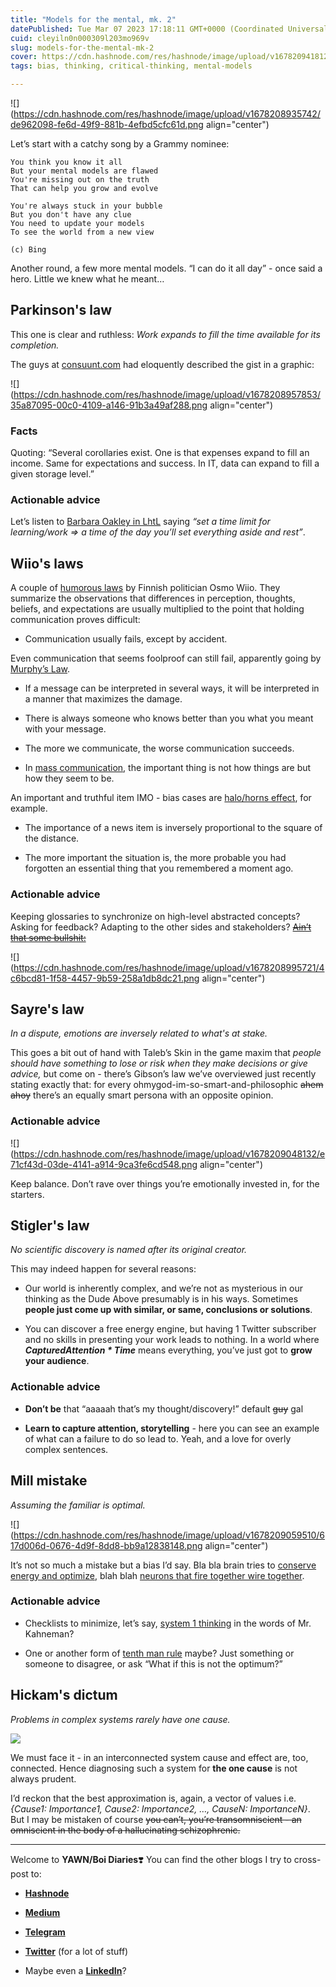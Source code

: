 ```yaml
---
title: "Models for the mental, mk. 2"
datePublished: Tue Mar 07 2023 17:18:11 GMT+0000 (Coordinated Universal Time)
cuid: cleyiln0n000309l203mo969v
slug: models-for-the-mental-mk-2
cover: https://cdn.hashnode.com/res/hashnode/image/upload/v1678209418124/19c04297-54f6-4ae7-b11d-e72b5abecb0e.jpeg
tags: bias, thinking, critical-thinking, mental-models

---
```


![](https://cdn.hashnode.com/res/hashnode/image/upload/v1678208935742/de962098-fe6d-49f9-881b-4efbd5cfc61d.png align="center")

Let’s start with a catchy song by a Grammy nominee:

```plaintext
You think you know it all
But your mental models are flawed
You're missing out on the truth
That can help you grow and evolve

You're always stuck in your bubble
But you don't have any clue
You need to update your models
To see the world from a new view

(c) Bing
```

Another round, a few more mental models. “I can do it all day” - once said a hero. Little we knew what he meant…

## Parkinson's law

This one is clear and ruthless: *Work expands to fill the time available for its completion.*

The guys at [consuunt.com](http://consuunt.com) had eloquently described the gist in a graphic:

![](https://cdn.hashnode.com/res/hashnode/image/upload/v1678208957853/35a87095-00c0-4109-a146-91b3a49af288.png align="center")

### Facts

Quoting: “Several corollaries exist. One is that expenses expand to fill an income. Same for expectations and success. In IT, data can expand to fill a given storage level.”

### Actionable advice

Let’s listen to [Barbara Oakley in LhtL](https://www.coursera.org/learn/learning-how-to-learn) saying *“set a time limit for learning/work ⇒ a time of the day you’ll set everything aside and rest”*.

## Wiio's laws

A couple of [humorous laws](https://jkorpela.fi/wiio.html) by Finnish politician Osmo Wiio. They summarize the observations that differences in perception, thoughts, beliefs, and expectations are usually multiplied to the point that holding communication proves difficult:

* Communication usually fails, except by accident.
    

Even communication that seems foolproof can still fail, apparently going by [Murphy’s Law](https://en.wikipedia.org/wiki/Murphy's_law).

* If a message can be interpreted in several ways, it will be interpreted in a manner that maximizes the damage.
    
* There is always someone who knows better than you what you meant with your message.
    
* The more we communicate, the worse communication succeeds.
    
* In [mass communication](https://en.wikipedia.org/wiki/Mass_communication), the important thing is not how things are but how they seem to be.
    

An important and truthful item IMO - bias cases are [halo/horns effect](https://en.wikipedia.org/wiki/Halo_effect), for example.

* The importance of a news item is inversely proportional to the square of the distance.
    
* The more important the situation is, the more probable you had forgotten an essential thing that you remembered a moment ago.
    

### Actionable advice

Keeping glossaries to synchronize on high-level abstracted concepts? Asking for feedback? Adapting to the other sides and stakeholders? [<s>Ain’t that some bullshit:</s>](https://www.youtube.com/watch?v=9v3phndhIvE)

![](https://cdn.hashnode.com/res/hashnode/image/upload/v1678208995721/4c6bcd81-1f58-4457-9b59-258a1db8dc21.png align="center")

## Sayre's law

*In a dispute, emotions are inversely related to what's at stake.*

This goes a bit out of hand with Taleb’s Skin in the game maxim that *people should have something to lose or risk when they make decisions or give advice,* but come on - there’s Gibson’s law we’ve overviewed just recently stating exactly that: for every ohmygod-im-so-smart-and-philosophic <s>ahem ahoy</s> there’s an equally smart persona with an opposite opinion.

### Actionable advice

![](https://cdn.hashnode.com/res/hashnode/image/upload/v1678209048132/e71cf43d-03de-4141-a914-9ca3fe6cd548.png align="center")

Keep balance. Don’t rave over things you’re emotionally invested in, for the starters.

## Stigler's law

*No scientific discovery is named after its original creator.*

This may indeed happen for several reasons:

* Our world is inherently complex, and we’re not as mysterious in our thinking as the Dude Above presumably is in his ways. Sometimes **people just come up with similar, or same, conclusions or solutions**.
    
* You can discover a free energy engine, but having 1 Twitter subscriber and no skills in presenting your work leads to nothing. In a world where ***CapturedAttention \* Time*** means everything, you’ve just got to **grow your audience**.
    

### Actionable advice

* **Don’t be** that “aaaaah that’s my thought/discovery!” default <s>guy</s> gal
    
* **Learn to capture attention, storytelling** - here you can see an example of what can a failure to do so lead to. Yeah, and a love for overly complex sentences.
    

## Mill mistake

*Assuming the familiar is optimal.*

![](https://cdn.hashnode.com/res/hashnode/image/upload/v1678209059510/617d006d-0676-4d9f-8dd8-bb9a12838148.png align="center")

It’s not so much a mistake but a bias I’d say. Bla bla brain tries to [conserve energy and optimize](https://www.quantamagazine.org/to-be-energy-efficient-brains-predict-their-perceptions-20211115), blah blah [neurons that fire together wire together](https://neurosciencenews.com/wire-fire-neurons-19835/).

### Actionable advice

* Checklists to minimize, let’s say, [system 1 thinking](https://www.shortform.com/blog/system-1-thinking-kahneman) in the words of Mr. Kahneman?
    
* One or another form of [tenth man rule](https://insightbeforeaction.com/the-tenth-man-rule-principle-explained/) maybe? Just something or someone to disagree, or ask “What if this is not the optimum?”
    

## Hickam's dictum

*Problems in complex systems rarely have one cause.*

![]( align="center")

We must face it - in an interconnected system cause and effect are, too, connected. Hence diagnosing such a system for **the one cause** is not always prudent.

I’d reckon that the best approximation is, again, a vector of values i.e. *{Cause1: Importance1, Cause2: Importance2, …, CauseN: ImportanceN}*. But I may be mistaken of course <s>you can’t, you’re transomniscient - an omniscient in the body of a hallucinating schizophrenic.</s>

---

Welcome to **YAWN/Boi Diaries**❣️ You can find the other blogs I try to cross-post to:

* [**Hashnode**](https://yawn.hashnode.dev/)
    
* [**Medium**](https://baldr.medium.com/)
    
* [**Telegram**](https://t.me/ohmyboi)
    
* [**Twitter**](https://twitter.com/ZakharKogan) (for a lot of stuff)
    
* Maybe even a [**LinkedIn**](https://www.linkedin.com/in/zakhar-kogan/)?